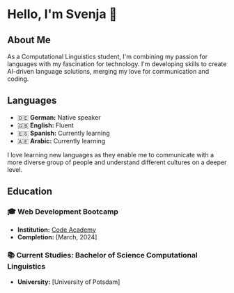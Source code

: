 # Hello, I'm Svenja 👋

## About Me

As a Computational Linguistics student, I'm combining my passion for languages with my fascination for technology. I'm developing skills to create AI-driven language solutions, merging my love for communication and coding.

## Languages

- 🇩🇪 **German:** Native speaker
- 🇬🇧 **English:** Fluent
- 🇪🇸 **Spanish:** Currently learning
- 🇦🇪 **Arabic:** Currently learning

I love learning new languages as they enable me to communicate with a more diverse group of people and understand different cultures on a deeper level.


## Education

### 🎓 Web Development Bootcamp

- **Institution:** [Code Academy](https://www.codeacademyberlin.com/)
- **Completion:** [March, 2024]

### 📚 Current Studies: Bachelor of Science Computational Linguistics

- **University:** [University of Potsdam]

<!---
svenjadunger/svenjadunger is a ✨ special ✨ repository because its `README.md` (this file) appears on your GitHub profile.
You can click the Preview link to take a look at your changes.
--->
